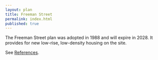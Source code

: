 ```yaml
---
layout: plan
title: Freeman Street
permalink: index.html
published: true
---
```


The Freeman Street plan was adopted in 1988 and will expire in 2028. It provides for new low-rise, low-density housing on the site.

See [References](http://www.urbanreviewer.org/#page=references.html).